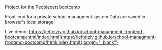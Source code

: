 Project for the Peoplecert bootcamp

Front-end for a private school managment system
Data are saved in browser's local storage

Live demo: [https://leftetziv.github.io/school-managment-frontend-bootcamp/html/index.html](https://leftetziv.github.io/school-managment-frontend-bootcamp/html/index.html){:target="_blank"}

